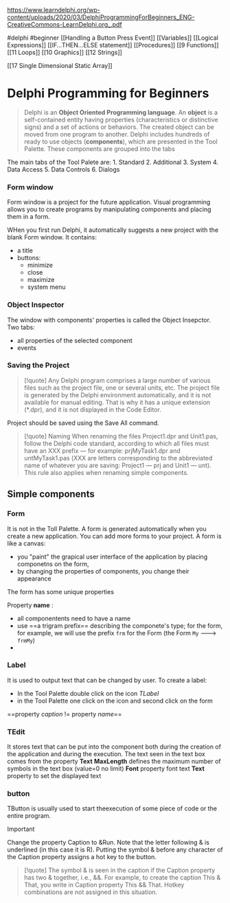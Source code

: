 https://www.learndelphi.org/wp-content/uploads/2020/03/DelphiProgrammingForBeginners_ENG-CreativeCommons-LearnDelphi.org_.pdf

#delphi #beginner 
[[Handling a Button Press Event]]
[[Variables]]
[[Logical Expressions]]
[[IF…THEN…ELSE statement]]
[[Procedures]]
[[9 Functions]]
[[11 Loops]]
[[10 Graphics]]
[[12 Strings]]

[[17 Single Dimensional Static Array]]

# Delphi Programming for Beginners


> Delphi is an **Object Oriented Programming language**. 
> An **object** is a self-contained entity having properties (characteristics or distinctive signs) and a set of actions or behaviors. 
> The created object can be moved from one program to another. 
> Delphi includes hundreds of ready to use objects (**components**), which are presented in the Tool Palette. These components are grouped into the tabs


The main tabs of the Tool Palete are:
	1. Standard
	2. Additional 
	3. System 
	4. Data Access 
	5. Data Cоntrols 
	6. Dialogs


### Form window
Form window is a project for the future application.
Visual programming allows you to create programs by manipulating components
and plaсing them in a form.

WHen you first run Delphi, it automatically suggests a new project with the blank Form window.
It contains:
- a title
- buttons:
	- minimize 
	- close
	- maximize 
	- system menu

### Object Inspector
The window with components' properties is called the Object Insepctor.
Two tabs:
- all properties of the selected component
- events


### Saving the Project
>[!quote]
>Any Delphi program comprises a large number of various files such as the project file, one or several units, etc. The project file is generated by the Delphi environment automatically, and it is not available for manual editing. That is why it has a unique extension (*.dpr), and it is not displayed in the Code Editor.

Project should be saved using the Save All command.

> [!quote] Naming
> When renaming the files Project1.dpr and Unit1.pas, follow the Delphi code standard, according to which all files must have an XXX prefix — for example: prjMyTask1.dpr and untMyTask1.pas (ХХХ are letters corresponding to the abbreviated name of whatever you are saving: Project1 — prj and Unit1 — unt). This rule also applies when renaming simple components.

## Simple components
### Form
It is not in the Toll Palette.
A form is generated automatically when you create a new application.
You can add more forms to your project.
A form is like a canvas:
- you "paint" the grapical user interface of the application by placing componetns on the form,
- by changing the properties of components, you change their appearance
 
The form has some unique properties


Property **name** :
 - all componentents need to have a name
 - use ==a trigram prefix==  describing the componete's type; for the form, for example, we will use the prefix `frm` for the Form (the Form `My` ---> `frmMy`)
- 

### Label
It is used to output text that can be changed by user.
To create a label:
- In the Tool Palette double click on the icon *TLabel*
- in the Tool Palette one click on the icon and second click on the form

==property *caption* != property *name*==

### TEdit
It stores text that can be put into the component both during the creation of the application and during the execution.
The text seen in the text box comes from the property **Text**
**MaxLength** defines the maximum number of symbols in the text box (value=0 no limit)
**Font** property font text
**Text** property to set the displayed text


### button
TButton is usually used to start theexecution of some piece of code or the entire program. 
> [!important]
> Change the property Caption to &Run. Note that the letter following & is underlined (in this case it is R).
> Putting the symbol & before any character of the Caption property assigns a hot key to the button.

>[!quote]
>The symbol & is seen in the caption if the Caption property has two & together, i. e., &&. For example, to create the caption This & That, you write in Caption property This && That. Hotkey combinations are not assigned in this situation.
















